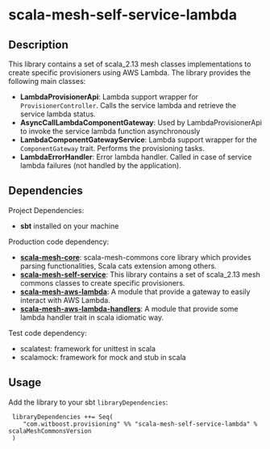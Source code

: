 # scala-mesh-self-service-lambda

## Description
This library contains a set of scala_2.13 mesh classes implementations to create specific provisioners using AWS Lambda.
The library provides the following main classes:
* **LambdaProvisionerApi**: Lambda support wrapper for `ProvisionerController`. Calls the service lambda and retrieve the service lambda status.
* **AsyncCallLambdaComponentGateway**: Used by LambdaProvisionerApi to invoke the service lambda function asynchronously
* **LambdaComponentGatewayService**: Lambda support wrapper for the `ComponentGateway` trait. Performs the provisioning tasks.
* **LambdaErrorHandler**: Error lambda handler. Called in case of service lambda failures (not handled by the application).

## Dependencies

Project Dependencies:

* **sbt** installed on your machine

Production code dependency:

* [**scala-mesh-core**](../core): scala-mesh-commons core library which provides parsing functionalities, Scala cats extension among others.
* [**scala-mesh-self-service**](../self-service): This library contains a set of scala_2.13 mesh commons classes to create specific provisioners.
* [**scala-mesh-aws-lambda**](../aws-lambda): A module that provide a gateway to easily interact with AWS Lambda.
* [**scala-mesh-aws-lambda-handlers**](../aws-lambda-handlers): A module that provide some lambda handler trait in scala idiomatic way.

Test code dependency:

* scalatest: framework for unittest in scala
* scalamock: framework for mock and stub in scala

## Usage

Add the library to your sbt `libraryDependencies`:

```
 libraryDependencies ++= Seq(
    "com.witboost.provisioning" %% "scala-mesh-self-service-lambda" % scalaMeshCommonsVersion
 )
```
